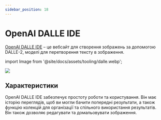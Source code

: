 ```yaml
---
sidebar_position: 18
---
```


# OpenAI DALLE IDE

[OpenAI DALLE IDE](https://labs.openai.com) – це вебсайт для створення зображень за допомогою DALLE-2, моделі для перетворення тексту в зображення.

import Image from '@site/docs/assets/tooling/dalle.webp';

<div style={{textAlign: 'center'}}>
  <img src={Image} style={{width: "750px"}}/>
</div>

## Характеристики

OpenAI DALLE IDE забезпечує простоту роботи та користування. Він має історію переглядів, щоб ви могли бачити попередні результати, а також функцію колекцій для організації та спільного використання результатів. Він також дозволяє редагувати та домальовувати зображення.